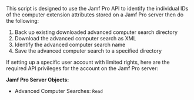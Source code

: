 This script is designed to use the Jamf Pro API to identify the individual IDs of the computer extension attributes stored on a Jamf Pro server then do the following:

1. Back up existing downloaded advanced computer search directory
2. Download the advanced computer search as XML
3. Identify the advanced computer search name
4. Save the advanced computer search to a specified directory


If setting up a specific user account with limited rights, here are the required API privileges for the account on the Jamf Pro server:

**Jamf Pro Server Objects:**

* Advanced Computer Searches: `Read`